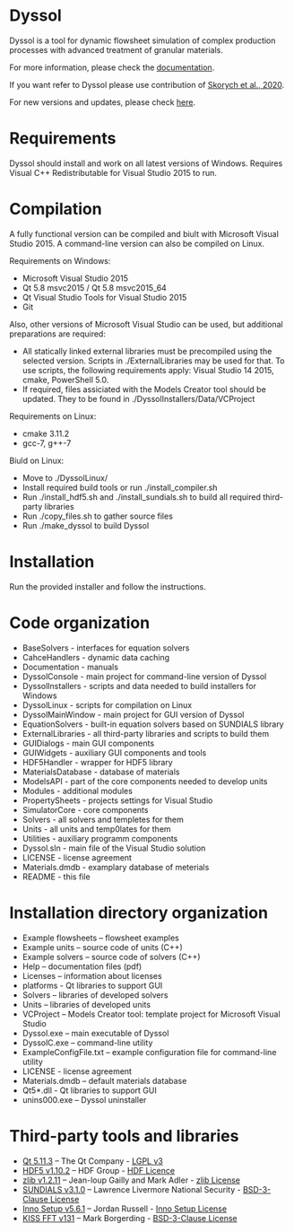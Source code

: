# Dyssol
Dyssol is a tool for dynamic flowsheet simulation of complex production processes with advanced treatment of granular materials.

For more information, please check the [documentation](https://github.com/FlowsheetSimulation/Dyssol-open/tree/master/Documentation). 

If you want refer to Dyssol please use contribution of [Skorych et al., 2020](https://doi.org/10.1016/j.softx.2020.100572).

For new versions and updates, please check [here](https://github.com/FlowsheetSimulation/Dyssol-open/releases/latest).

# Requirements 
Dyssol should install and work on all latest versions of Windows.
Requires Visual C++ Redistributable for Visual Studio 2015 to run.

# Compilation
A fully functional version can be compiled and biult with Microsoft Visual Studio 2015. A command-line version can also be compiled on Linux.

Requirements on Windows:
- Microsoft Visual Studio 2015
- Qt 5.8 msvc2015 / Qt 5.8 msvc2015_64
- Qt Visual Studio Tools for Visual Studio 2015
- Git

Also, other versions of Microsoft Visual Studio can be used, but additional preparations are required:
- All statically linked external libraries must be precompiled using the selected version. Scripts in ./ExternalLibraries may be used for that. To use scripts, the following requirements apply: Visual Studio 14 2015, cmake, PowerShell 5.0.
- If required, files assiciated with the Models Creator tool should be updated. They to be found in ./DyssolInstallers/Data/VCProject

Requirements on Linux:
- cmake 3.11.2
- gcc-7, g++-7

Biuld on Linux:
- Move to ./DyssolLinux/
- Install required build tools or run ./install_compiler.sh
- Run ./install_hdf5.sh and ./install_sundials.sh to build all required third-party libraries
- Run ./copy_files.sh to gather source files
- Run ./make_dyssol to build Dyssol

# Installation
Run the provided installer and follow the instructions.

# Code organization
- BaseSolvers - interfaces for equation solvers
- CahceHandlers - dynamic data caching
- Documentation - manuals
- DyssolConsole - main project for command-line version of Dyssol
- DyssolInstallers - scripts and data needed to build installers for Windows
- DyssolLinux - scripts for compilation on Linux
- DyssolMainWindow - main project for GUI version of Dyssol
- EquationSolvers - built-in equation solvers based on SUNDIALS library
- ExternalLibraries - all third-party libraries and scripts to build them
- GUIDialogs - main GUI components
- GUIWidgets - auxiliary GUI components and tools
- HDF5Handler - wrapper for HDF5 library
- MaterialsDatabase - database of materials
- ModelsAPI - part of the core components needed to develop units
- Modules - additional modules
- PropertySheets - projects settings for Visual Studio
- SimulatorCore - core components
- Solvers - all solvers and templetes for them
- Units - all units and temp0lates for them
- Utilities - auxiliary programm components
- Dyssol.sln - main file of the Visual Studio solution
- LICENSE - license agreement
- Materials.dmdb - examplary database of meterials 
- README - this file

# Installation directory organization 
- Example flowsheets – flowsheet examples 
- Example units – source code of units (C++)
- Example solvers – source code of solvers (C++)
- Help – documentation files (pdf)
- Licenses – information about licenses 
- platforms - Qt libraries to support GUI
- Solvers – libraries of developed solvers
- Units – libraries of developed units
- VCProject – Models Creator tool: template project for Microsoft Visual Studio 
- Dyssol.exe – main executable of Dyssol
- DyssolC.exe – command-line utility
- ExampleConfigFile.txt – example configuration file for command-line utility
- LICENSE - license agreement
- Materials.dmdb – default materials database
- Qt5*.dll - Qt libraries to support GUI
- unins000.exe – Dyssol uninstaller

# Third-party tools and libraries
- [Qt 5.11.3](https://www.qt.io/) – The Qt Company - [LGPL v3](https://doc.qt.io/qt-5/lgpl.html)
- [HDF5 v1.10.2](https://www.hdfgroup.org/downloads/hdf5/) – HDF Group - [HDF Licence](https://support.hdfgroup.org/ftp/HDF5/current/src/unpacked/COPYING)
- [zlib v1.2.11](https://www.zlib.net/) – Jean-loup Gailly and Mark Adler - [zlib License](https://www.zlib.net/zlib_license.html)
- [SUNDIALS v3.1.0](https://computing.llnl.gov/projects/sundials/) – Lawrence Livermore National Security - [BSD-3-Clause License]( https://computation.llnl.gov/projects/sundials/license)
- [Inno Setup v5.6.1](https://jrsoftware.org/isinfo.php) – Jordan Russell - [Inno Setup License](http://www.jrsoftware.org/files/is/license.txt)
- [KISS FFT v131](https://github.com/mborgerding/kissfft) – Mark Borgerding - [BSD-3-Clause License](https://github.com/mborgerding/kissfft/blob/master/COPYING)
